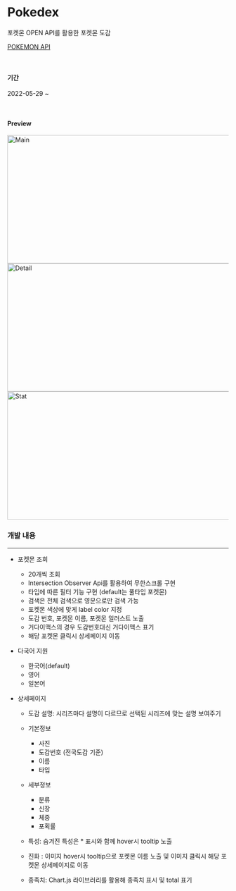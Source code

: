 # Pokedex

포켓몬 OPEN API를 활용한 포켓몬 도감
<br />

[POKEMON API](https://pokeapi.co/)

<br />

#### 기간

2022-05-29 ~

<br/>

#### Preview

<Img src="https://user-images.githubusercontent.com/61894688/175268650-6b2d5788-0c87-4b64-9e15-48915cb7b298.PNG" width="600px" height="291px" alt="Main"/>

<Img src="https://user-images.githubusercontent.com/61894688/175268478-f0ad335c-9962-4e8a-b04c-8a49a8e1773a.PNG" width="600px" height="291px" alt="Detail"/>

<Img src="https://user-images.githubusercontent.com/61894688/175268025-b3e66bb9-4177-4625-8a9e-fa84e41d236f.PNG" width="600px" height="291px" alt="Stat"/>


<br/>



### 개발 내용

---


- 포켓몬 조회
    - 20개씩 조회
    - Intersection Observer Api를 활용하여 무한스크롤 구현
    - 타입에 따른 필터 기능 구현 (default는 풀타입 포켓몬)
    - 검색은 전체 검색으로 영문으로만 검색 가능
    - 포켓몬 색상에 맞게 label color 지정
    - 도감 번호, 포켓몬 이름, 포켓몬 일러스트 노출
    - 거다이맥스의 경우 도감번호대신 거다이맥스 표기
    - 해당 포켓몬 클릭시 상세페이지 이동

- 다국어 지원
    - 한국어(default)
    - 영어
    - 일본어

- 상세페이지
    - 도감 설명: 시리즈마다 설명이 다르므로 선택된 시리즈에 맞는 설명 보여주기
    - 기본정보
        - 사진
        - 도감번호 (전국도감 기준)
        - 이름
        - 타입
  
    - 세부정보
        - 분류
        - 신장
        - 체중
        - 포획률
      
    - 특성: 숨겨진 특성은 * 표시와 함께 hover시 tooltip 노출
    - 진화 : 이미지 hover시 tooltip으로 포켓몬 이름 노출 및 이미지 클릭시 해당 포켓몬 상세페이지로 이동
    - 종족치: Chart.js 라이브러리를 활용해 종족치 표시 및 total 표기


